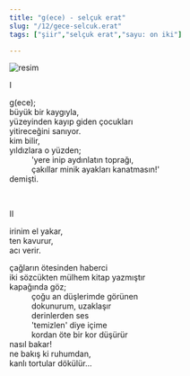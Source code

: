 ```yaml
---
title: "g(ece) - selçuk erat"
slug: "/12/gece-selcuk.erat"
tags: ["şiir","selçuk erat","sayu: on iki"]

---
```


![resim](/img/ky12_18.jpg)

I

g(ece);    
büyük bir kaygıyla,  
yüzeyinden kayıp giden çocukları  
yitireceğini sanıyor.  
kim bilir,  
yıldızlara o yüzden;  
          'yere inip aydınlatın toprağı,  
          çakıllar minik ayakları kanatmasın!'  
demişti.

 

II

irinim el yakar,  
ten kavurur,  
acı verir.

çağların ötesinden haberci  
iki sözcükten mülhem kitap yazmıştır  
kapağında göz;  
          çoğu an düşlerimde görünen  
          dokunurum, uzaklaşır  
          derinlerden ses  
          'temizlen' diye içime  
          kordan öte bir kor düşürür  
nasıl bakar!  
ne bakış ki ruhumdan,  
kanlı tortular dökülür...
